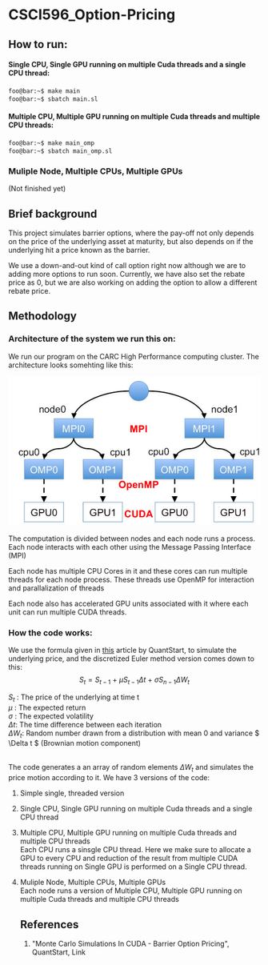 # CSCI596_Option-Pricing

## How to run:

#### Single CPU, Single GPU running on multiple Cuda threads and a single CPU thread:
```console
foo@bar:~$ make main
foo@bar:~$ sbatch main.sl
```

#### Multiple CPU, Multiple GPU running on multiple Cuda threads and multiple CPU threads:
```console
foo@bar:~$ make main_omp
foo@bar:~$ sbatch main_omp.sl
```
###  Muliple Node, Multiple CPUs, Multiple GPUs
(Not finished yet)
## Brief background

This project simulates barrier options, where the pay-off not only depends on the price of the underlying asset at maturity, but also depends on if the underlying hit a price known as the barrier.

We use a down-and-out kind of call option right now although we are to adding more options to run soon.
Currently, we have also set the rebate price as 0, but we are also working on adding the option to allow a different rebate price.

## Methodology

### Architecture of the system we run this on:
We run our program on the CARC High Performance computing cluster.
The architecture looks somehting like this:

![Alt text](image.png)
<p>
The computation is divided between nodes and each node runs a process.
Each node interacts with each other using the Message Passing Interface (MPI)
<p>
Each node has multiple CPU Cores in it and these cores can run multiple threads for each node process. These threads use OpenMP for interaction and parallalization of threads
<p>
Each node also has accelerated GPU units associated with it where each unit can run multiple CUDA threads.


### How the code works:

We use the formula given in [this](https://www.quantstart.com/articles/Monte-Carlo-Simulations-In-CUDA-Barrier-Option-Pricing/) article by QuantStart, to simulate the underlying price, and the discretized Euler method version comes down to this:
$$ S_t = S_{t-1}\: +\:  \mu S_{t-1} \Delta t\:+ \: \sigma  S_{n-1}\Delta W_t  $$

$S_t$ : The price of the underlying at time t <br>
$\mu$ : The expected return <br>
$\sigma$ : The expected volatility<br>
$\Delta t$: The time difference between each iteration <br>
$\Delta W_t$: Random number drawn from a distribution with mean 0 and variance $ \Delta t $ (Brownian motion component) <br>
<br>

The code generates a an array of random elements $\Delta W_t$ and simulates the price motion according to it. 
We have 3 versions of the code:
<ol>
<li> <p>Simple single, threaded version
<li> <p>Single CPU, Single GPU running on multiple Cuda threads and a single CPU thread
<li><p> Multiple CPU, Multiple GPU running on multiple Cuda threads and multiple CPU threads
<br> Each CPU runs a sinsgle CPU thread. Here we make sure to allocate a GPU to every CPU and reduction of the result from multiple CUDA threads running on Single GPU is performed on a Single CPU thread.  
<li> <p> Muliple Node, Multiple CPUs, Multiple GPUs<br>
Each node runs a version of Multiple CPU, Multiple GPU running on multiple Cuda threads and multiple CPU threads



## References

<ol>
<li> "Monte Carlo Simulations In CUDA - Barrier Option Pricing",  QuantStart, <a url=https://www.quantstart.com/articles/Monte-Carlo-Simulations-In-CUDA-Barrier-Option-Pricing/>Link</a>